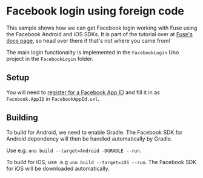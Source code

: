 # Facebook login using foreign code

This sample shows how we can get Facebook login working with Fuse using the
Facebook Android and iOS SDKs.
It is part of the tutorial over at [Fuse's docs page](https://www.fusetools.com/docs/native-interop/facebook-login),
so head over there if that's not where you came from!

The main login functionality is implemented in the `FacebookLogin` Uno project
in the `FacebookLogin` folder.

## Setup

You will need to [register for a Facebook App ID](https://developers.facebook.com/docs/apps/register)
and fill it in as `Facebook.AppID` in `FacebookAppId.uxl`.

## Building

To build for Android, we need to enable Gradle. The Facebook SDK for Android
dependency will then be handled automatically by Gradle.

Use e.g. `uno build --target=Android -DGRADLE --run`.

To build for iOS, use .e.g `uno build --target=iOS --run`. The Facebook SDK for
iOS will be downloaded automatically.
